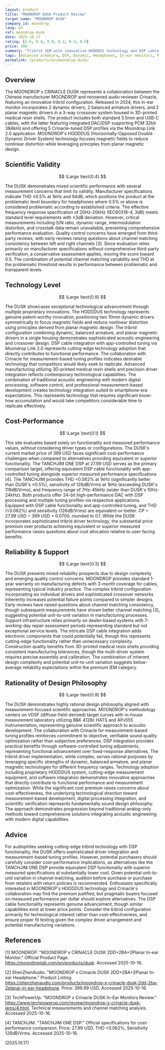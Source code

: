```yaml
---
layout: product
title: "MOONDROP DUSK Product Review"
target_name: "MOONDROP DUSK"
company_id: moondrop
lang: en
ref: moondrop-dusk
date: 2025-10-17
rating: [2.6, 0.4, 0.9, 0.1, 0.3, 0.9]
price: 399
summary: "Tribrid IEM with innovative HODDDUS technology and DSP cable featuring 6 drivers, but faces cost-performance challenges and quality control concerns."
tags: [Balanced armature, DSP, Dynamic, Headphones, In-ear monitors, Planar, Tribrid]
permalink: /products/en/moondrop-dusk/
---
```

## Overview

The MOONDROP x CRINACLE DUSK represents a collaboration between the Chinese manufacturer MOONDROP and renowned audio reviewer Crinacle, featuring an innovative tribrid configuration. Released in 2024, this in-ear monitor incorporates 2 dynamic drivers, 2 balanced armature drivers, and 2 planar magnetic drivers in a 3-way crossover system housed in 3D-printed medical resin shells. The product includes both standard 3.5mm and USB-C cables, with the latter featuring integrated DAC/DSP supporting PCM 32bit 384kHz and offering 5 Crinacle-tuned DSP profiles via the Moondrop Link 2.0 application. MOONDROP's HODDDUS (Horizontally-Opposed Double Dynamic Driver System) technology focuses magnetic fields to reduce nonlinear distortion while leveraging principles from planar magnetic design.

## Scientific Validity

$$ \Large \text{0.4} $$

The DUSK demonstrates mixed scientific performance with several measurement concerns that limit its validity. Manufacturer specifications indicate THD ≤0.5% at 1kHz and 94dB, which positions the product at the problematic level boundary for headphones where 0.5% or above is considered problematic according to established criteria. The effective frequency response specification of 20Hz-20kHz (IEC60318-4, 3dB) meets standard level requirements with ±3dB deviation. However, critical measurements including S/N ratio, dynamic range, intermodulation distortion, and crosstalk data remain unavailable, preventing comprehensive performance evaluation. Quality control concerns have emerged from third-party reviews, with early reviews raising questions about channel matching consistency between left and right channels [3]. Since evaluation relies primarily on manufacturer specifications without comprehensive third-party verification, a conservative assessment applies, moving the score toward 0.5. The combination of potential channel matching variability and THD at the problematic threshold results in performance between problematic and transparent levels.

## Technology Level

$$ \Large \text{0.9} $$

The DUSK showcases exceptional technological advancement through multiple proprietary innovations. The HODDDUS technology represents genuine patent-worthy innovation, positioning two 10mm dynamic drivers symmetrically to focus magnetic fields and reduce nonlinear distortion using principles derived from planar magnetic design. The tribrid configuration combining dynamic, balanced armature, and planar magnetic drivers in a single housing demonstrates sophisticated acoustic engineering and crossover design. DSP cable integration with app-controlled tuning via Moondrop Link 2.0 represents cutting-edge technology adoption that directly contributes to functional performance. The collaboration with Crinacle for measurement-based tuning profiles indicates desirable technology that competitors would likely seek to replicate. Advanced manufacturing utilizing 3D-printed medical resin shells and precision driver integration reflects contemporary technological capabilities. The combination of traditional acoustic engineering with modern digital processing, software control, and professional measurement-based development creates technology integration suited to smartphone-era expectations. This represents technology that requires significant know-how accumulation and would take competitors considerable time to replicate effectively.

## Cost-Performance

$$ \Large \text{0.1} $$

This site evaluates based solely on functionality and measured performance values, without considering driver types or configurations. The DUSK's current market price of 399 USD faces significant cost-performance challenges when compared to alternatives providing equivalent or superior functionality. The TANCHJIM ONE DSP at 27.99 USD serves as the primary comparison target, offering equivalent DSP cable functionality with app-controlled tuning alongside superior measured performance specifications [4]. The TANCHJIM provides THD <0.062% at 1kHz (significantly better than DUSK's ≤0.5%), sensitivity of 126dB/Vrms at 1kHz (exceeding DUSK's 119dB/Vrms), and frequency range of 7Hz-45kHz (wider than DUSK's 10Hz-24kHz). Both products offer 24-bit high-performance DAC with DSP processing and multiple tuning profiles via respective applications. Equipped with DSP cable functionality and app-controlled tuning, and THD (<0.062%) and sensitivity (126dB/Vrms) are equivalent-or-better. CP = 27.99 USD ÷ 399 USD = 0.0700, rounded to 0.1. While the DUSK incorporates sophisticated tribrid driver technology, the substantial price premium over products achieving equivalent or superior measured performance raises questions about cost allocation relative to user-facing benefits.

## Reliability & Support

$$ \Large \text{0.3} $$

The DUSK presents mixed reliability prospects due to design complexity and emerging quality control concerns. MOONDROP provides standard 1-year warranty on manufacturing defects with 3-month coverage for cables, representing typical industry practice. The complex tribrid configuration incorporating six individual drivers and sophisticated crossover networks inherently increases potential failure points compared to simpler designs. Early reviews have raised questions about channel matching consistency, though subsequent measurements have shown better channel matching [3], suggesting potential unit-to-unit variation in manufacturing processes. Support infrastructure relies primarily on dealer-based systems with 7-working-day repair assessment periods representing standard but not exceptional service levels. The intricate DSP cable integration adds electronic components that could potentially fail, though this represents cutting-edge functionality rather than unnecessary complexity. Construction quality benefits from 3D-printed medical resin shells providing consistent manufacturing tolerances, though the multi-driver system requires precise assembly and calibration. The combination of inherent design complexity and potential unit-to-unit variation suggests below-average reliability expectations within the premium IEM category.

## Rationality of Design Philosophy

$$ \Large \text{0.9} $$

The DUSK demonstrates highly rational design philosophy aligned with measurement-focused scientific approaches. MOONDROP's methodology centers on VDSF (diffuse-field-derived) target curves with in-house measurement laboratory utilizing B&K 4128c HATS and APx555 instrumentation, representing genuine scientific approach to acoustic development. The collaboration with Crinacle for measurement-based tuning profiles reinforces commitment to objective, verifiable sound quality optimization rather than subjective preferences. DSP integration provides practical benefits through software-controlled tuning adjustments, representing functional advancement over fixed-response alternatives. The tribrid driver implementation, while complex, serves rational purposes by leveraging specific strengths of dynamic, balanced armature, and planar magnetic technologies for different frequency ranges. Technology adoption including proprietary HODDDUS system, cutting-edge measurement equipment, and software integration demonstrates innovative approaches that directly contribute to functional performance and measurement optimization. While the significant cost premium raises concerns about cost-effectiveness, the underlying technological direction toward measurement-based development, digital processing integration, and scientific verification represents fundamentally sound design philosophy. The approach demonstrates progression beyond traditional analog-only methods toward comprehensive solutions integrating acoustic engineering with modern digital capabilities.

## Advice

For audiophiles seeking cutting-edge tribrid technology with DSP functionality, the DUSK offers sophisticated driver integration and measurement-based tuning profiles. However, potential purchasers should carefully consider cost-performance implications, as alternatives like the TANCHJIM ONE DSP provide equivalent DSP functionality with superior measured specifications at substantially lower cost. Given potential unit-to-unit variation in channel matching, audition before purchase or purchase from retailers with return policies is recommended. Enthusiasts specifically interested in MOONDROP's HODDDUS technology and Crinacle's collaboration may find the premium justified, but pragmatic buyers focused on measured performance per dollar should explore alternatives. The DSP cable functionality represents genuine advancement, though similar capabilities exist at lower price points. Consider the tribrid configuration primarily for technological interest rather than cost-effectiveness, and ensure proper fit testing given the complex driver arrangement and potential manufacturing variations.

## References

[1] MOONDROP. "MOONDROP x CRINACLE DUSK 2DD+2BA+2Planar In-ear Monitor." Official Product Page. https://moondroplab.com/en/products/dusk. Accessed 2025-10-16.

[2] ShenZhenAudio. "MOONDROP x Crinacle DUSK 2DD+2BA+2Planar In-ear Headphone." Product Listing. https://shenzhenaudio.com/products/moondrop-x-crinacle-dusk-2dd-2ba-2planar-in-ear-headphone. Price: 399.99 USD. Accessed 2025-10-16.

[3] TechPowerUp. "MOONDROP x Crinacle DUSK In-Ear Monitors Review." https://www.techpowerup.com/review/moondrop-x-crinacle-dusk-iems/4.html. Technical measurements and channel matching analysis. Accessed 2025-10-16.

[4] TANCHJIM. "TANCHJIM ONE DSP." Official specifications for cost-performance comparison. Price: 27.99 USD. THD <0.062%, Sensitivity 126dB/Vrms. Accessed 2025-10-16.

(2025.10.17)